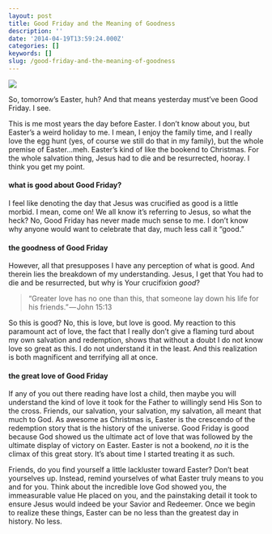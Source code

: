 ```yaml
---
layout: post
title: Good Friday and the Meaning of Goodness
description: ''
date: '2014-04-19T13:59:24.000Z'
categories: []
keywords: []
slug: /good-friday-and-the-meaning-of-goodness
---
```


![](https://images.unsplash.com/photo-1488867605300-0380106bc701?ixid=MnwxMjA3fDB8MHxwaG90by1wYWdlfHx8fGVufDB8fHx8&ixlib=rb-1.2.1&auto=format&fit=crop&q=90)

So, tomorrow’s Easter, huh? And that means yesterday must’ve been Good Friday. I see.<!--more-->

This is me most years the day before Easter. I don’t know about you, but Easter’s a weird holiday to me. I mean, I enjoy the family time, and I really love the egg hunt (yes, of course we still do that in my family), but the whole premise of Easter…meh. Easter’s kind of like the bookend to Christmas. For the whole salvation thing, Jesus had to die and be resurrected, hooray. I think you get my point.

#### what is good about Good Friday?

I feel like denoting the day that Jesus was crucified as good is a little morbid. I mean, come on! We all know it’s referring to Jesus, so what the heck? No, Good Friday has never made much sense to me. I don’t know why anyone would want to celebrate that day, much less call it “good.”

#### the goodness of Good Friday

However, all that presupposes I have any perception of what is good. And therein lies the breakdown of my understanding. Jesus, I get that You had to die and be resurrected, but why is Your crucifixion _good_?

> “Greater love has no one than this, that someone lay down his life for his friends.” — John 15:13

So this is good? No, this is love, but love is good. My reaction to this paramount act of love, the fact that I really don’t give a flaming turd about my own salvation and redemption, shows that without a doubt I do not know love so great as this. I do not understand it in the least. And this realization is both magnificent and terrifying all at once.

#### the great love of Good Friday

If any of you out there reading have lost a child, then maybe you will understand the kind of love it took for the Father to willingly send His Son to the cross. Friends, our salvation, your salvation, my salvation, all meant that much to God. As awesome as Christmas is, Easter is the crescendo of the redemption story that is the history of the universe. Good Friday is good because God showed us the ultimate act of love that was followed by the ultimate display of victory on Easter. Easter is not a bookend, _no_ it is the climax of this great story. It’s about time I started treating it as such.

Friends, do you find yourself a little lackluster toward Easter? Don’t beat yourselves up. Instead, remind yourselves of what Easter truly means to you and for you. Think about the incredible love God showed you, the immeasurable value He placed on you, and the painstaking detail it took to ensure Jesus would indeed be your Savior and Redeemer. Once we begin to realize these things, Easter can be no less than the greatest day in history. No less.